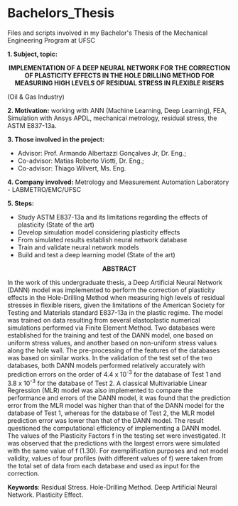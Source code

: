 # Bachelors_Thesis
Files and scripts involved in my Bachelor's Thesis of the Mechanical Engineering Program at UFSC


**1. Subject, topic:** 

<p align="center">
  <strong>IMPLEMENTATION OF A DEEP NEURAL NETWORK FOR THE CORRECTION OF PLASTICITY EFFECTS IN THE HOLE DRILLING METHOD FOR MEASURING HIGH LEVELS OF RESIDUAL STRESS IN FLEXIBLE RISERS </strong>
</p>

(Oil & Gas Industry)

**2. Motivation:**  working with ANN (Machine Learning, Deep Learning), FEA, Simulation with Ansys APDL, mechanical metrology, residual stress, the ASTM E837-13a.

**3. Those involved in the project:** 

- Advisor:    Prof. Armando Albertazzi Gonçalves Jr, Dr. Eng.; 
- Co-advisor: Matias Roberto Viotti, Dr. Eng.; 
- Co-advisor: Thiago Wilvert, Ms. Eng.

**4. Company involved:** Metrology and Measurement Automation Laboratory - LABMETRO/EMC/UFSC

**5. Steps:**

  - Study ASTM E837-13a and its limitations regarding the effects of plasticity (State of the art)
  - Develop simulation model considering plasticity effects
  - From simulated results establish neural network database
  - Train and validate neural network models 
  - Build and test a deep learning model (State of the art) 

<p align="center">
  <strong> ABSTRACT </strong>
</p>

  In the work of this undergraduate thesis, a Deep Artificial Neural Network (DANN) model was implemented to perform the correction of plasticity effects in the Hole-Drilling Method when measuring high levels of residual stresses in flexible risers, given the limitations of the American Society for Testing and Materials standard E837-13a in the plastic regime. The model was trained on data resulting from several elastoplastic numerical simulations performed via Finite Element Method. Two databases were established for the training and test of the DANN model, one based on uniform stress values, and another based on non-uniform stress values along the hole wall. The pre-processing of the features of the databases was based on similar works. In the validation of the test set of the two databases, both DANN models performed relatively accurately with prediction errors on the order of 4.4 x 10<sup>-3</sup> for the database of Test 1 and 3.8 x 10<sup>-3</sup> for the database of Test 2. A classical Multivariable Linear Regression (MLR) model was also implemented to compare the performance and errors of the DANN model, it was found that the prediction error from the MLR model was higher than that of the DANN model for the database of Test 1, whereas for the database of Test 2, the MLR model prediction error was lower than that of the DANN model. The result questioned the computational efficiency of implementing a DANN model. The values of the Plasticity Factors f in the testing set were investigated. It was observed that the predictions with the largest errors were simulated with the same value of f (1.30). For exemplification purposes and not model validity, values of four profiles (with different values of f) were taken from the total set of data from each database and used as input for the correction.


**Keywords**: Residual Stress. Hole-Drilling Method. Deep Artificial Neural Network. Plasticity Effect.



